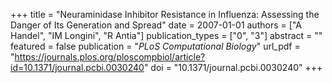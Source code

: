+++
title = "Neuraminidase Inhibitor Resistance in Influenza: Assessing the Danger of Its Generation and Spread"
date = 2007-01-01
authors = ["A Handel", "IM Longini", "R Antia"]
publication_types = ["0", "3"]
abstract = ""
featured = false
publication = "*PLoS Computational Biology*"
url_pdf = "https://journals.plos.org/ploscompbiol/article?id=10.1371/journal.pcbi.0030240"
doi = "10.1371/journal.pcbi.0030240"
+++

